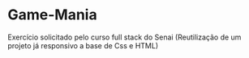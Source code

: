 # Game-Mania
Exercício solicitado pelo curso full stack do Senai (Reutilização de um projeto já responsivo a base de Css e HTML)
